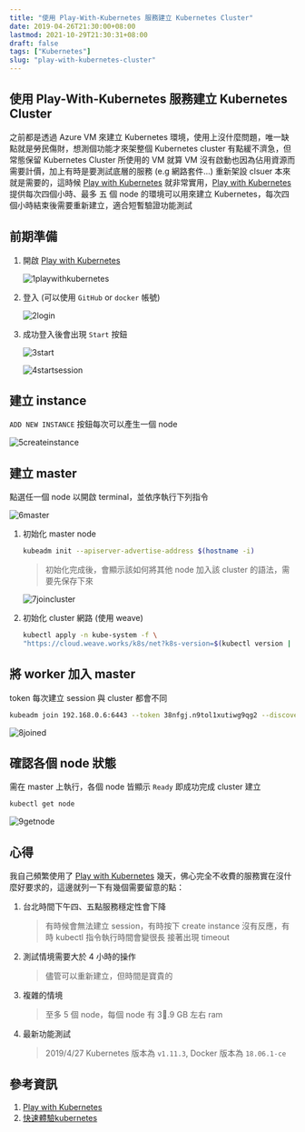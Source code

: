 ```yaml
---
title: "使用 Play-With-Kubernetes 服務建立 Kubernetes Cluster"
date: 2019-04-26T21:30:00+08:00
lastmod: 2021-10-29T21:30:31+08:00
draft: false
tags: ["Kubernetes"]
slug: "play-with-kubernetes-cluster"
---
```

## 使用 Play-With-Kubernetes 服務建立 Kubernetes Cluster

之前都是透過 Azure VM 來建立 Kubernetes 環境，使用上沒什麼問題，唯一缺點就是勞民傷財，想測個功能才來架整個 Kubernetes cluster 有點緩不濟急，但常態保留 Kubernetes Cluster 所使用的 VM 就算 VM 沒有啟動也因為佔用資源而需要計價，加上有時是要測試底層的服務 (e.g 網路套件...) 重新架設 clsuer 本來就是需要的，這時候 [Play with Kubernetes](http://labs.play-with-k8s.com/) 就非常實用，[Play with Kubernetes](http://labs.play-with-k8s.com/) 提供每次四個小時、最多 五 個 node 的環境可以用來建立 Kubernetes，每次四個小時結束後需要重新建立，適合短暫驗證功能測試

## 前期準備

1. 開啟 [Play with Kubernetes](http://labs.play-with-k8s.com/)

    ![1playwithkubernetes](https://user-images.githubusercontent.com/3851540/56843634-a231b480-68d5-11e9-85da-1bf57e44f7ca.png)

2. 登入 (可以使用 `GitHub` or `docker` 帳號)

    ![2login](https://user-images.githubusercontent.com/3851540/56843635-a231b480-68d5-11e9-8420-053b02535984.png)

3. 成功登入後會出現 `Start` 按鈕

    ![3start](https://user-images.githubusercontent.com/3851540/56843636-a231b480-68d5-11e9-84ce-b613280744f2.png)

    ![4startsession](https://user-images.githubusercontent.com/3851540/56843637-a231b480-68d5-11e9-9a33-fc01fe457ce9.png)

## 建立 instance

`ADD NEW INSTANCE` 按鈕每次可以產生一個 node

![5createinstance](https://user-images.githubusercontent.com/3851540/56843638-a2ca4b00-68d5-11e9-9b00-0421633bc7ca.png)

## 建立 master

點選任一個 node 以開啟 terminal，並依序執行下列指令

![6master](https://user-images.githubusercontent.com/3851540/56843639-a2ca4b00-68d5-11e9-8034-1fd576c5b5e8.png)

1. 初始化 master node

    ```bash
    kubeadm init --apiserver-advertise-address $(hostname -i)
    ```

    > 初始化完成後，會顯示該如何將其他 node 加入該 cluster 的語法，需要先保存下來

    ![7joincluster](https://user-images.githubusercontent.com/3851540/56843640-a2ca4b00-68d5-11e9-822c-2e0e442f9150.png)

2. 初始化 cluster 網路 (使用 weave)

    ```bash
    kubectl apply -n kube-system -f \
    "https://cloud.weave.works/k8s/net?k8s-version=$(kubectl version | base64 |tr -d '\n')"
    ```

## 將 worker 加入 master

token 每次建立 session 與 cluster 都會不同

```bash
kubeadm join 192.168.0.6:6443 --token 38nfgj.n9tol1xutiwg9qg2 --discovery-token-ca-cert-hash sha256:72d9b5130a41b5c5906523c03aec90c96dfc308ae761ad3204a0ee2c705ac332
```

![8joined](https://user-images.githubusercontent.com/3851540/56843641-a362e180-68d5-11e9-8efd-c6b1a24056d5.png)

## 確認各個 node 狀態

需在 master 上執行，各個 node 皆顯示 `Ready` 即成功完成 cluster 建立

```bash
kubectl get node
```

![9getnode](https://user-images.githubusercontent.com/3851540/56843642-a362e180-68d5-11e9-8da9-0ee00db4da4d.png)

## 心得

我自己頻繁使用了 [Play with Kubernetes](http://labs.play-with-k8s.com/) 幾天，佛心完全不收費的服務實在沒什麼好要求的，這邊就列一下有幾個需要留意的點：

1. 台北時間下午四、五點服務穩定性會下降

    > 有時候會無法建立 session，有時按下 create instance 沒有反應，有時 kubectl 指令執行時間會變很長 接著出現 timeout

2. 測試情境需要大於 4 小時的操作

    > 儘管可以重新建立，但時間是寶貴的

3. 複雜的情境

    > 至多 5 個 node，每個 node 有 3.9 GB 左右 ram

4. 最新功能測試

    > 2019/4/27 Kubernetes 版本為 `v1.11.3`, Docker 版本為 `18.06.1-ce`

## 參考資訊

1. [Play with Kubernetes](http://labs.play-with-k8s.com/)
2. [快速體驗kubernetes](http://www.iceyao.com.cn/2017/08/16/%E5%BF%AB%E9%80%9F%E4%BD%93%E9%AA%8Ckubernetes/)
